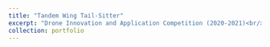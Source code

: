 ```yaml
---
title: "Tandem Wing Tail-Sitter"
excerpt: "Drone Innovation and Application Competition (2020-2021)<br/><img src='/images/tail_sitter.png' width='400px' height='auto'/>"
collection: portfolio
---
```

